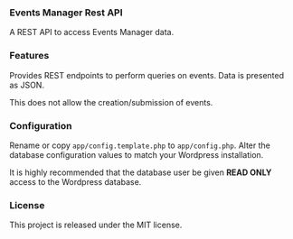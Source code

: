 ### Events Manager Rest API
A REST API to access Events Manager data.

### Features
Provides REST endpoints to perform queries on events. Data is presented as JSON.

This does not allow the creation/submission of events.

### Configuration
Rename or copy `app/config.template.php` to `app/config.php`. Alter the database configuration values to match your Wordpress installation.

It is highly recommended that the database user be given **READ ONLY** access to the Wordpress database.

### License
This project is released under the MIT license. 